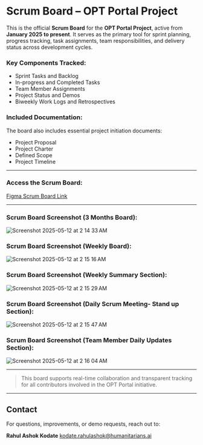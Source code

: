 # Scrum Board – OPT Portal Project

This is the official **Scrum Board** for the **OPT Portal Project**, active from **January 2025 to present**. It serves as the primary tool for sprint planning, progress tracking, task assignments, team responsibilities, and delivery status across development cycles.

### Key Components Tracked:
- Sprint Tasks and Backlog
- In-progress and Completed Tasks
- Team Member Assignments
- Project Status and Demos
- Biweekly Work Logs and Retrospectives

### Included Documentation:
The board also includes essential project initiation documents:
- Project Proposal
- Project Charter
- Defined Scope
- Project Timeline

---

### Access the Scrum Board:
[Figma Scrum Board Link](https://www.figma.com/board/mxMNKcci5hSlNWAdd406BF/OPT-Portal-and-Kanban-Board-Project?node-id=0-1&p=f&t=bwBJbO2SBQwCcgEK-0)

---

### Scrum Board Screenshot (3 Months Board):
![Screenshot 2025-05-12 at 2 14 33 AM](https://github.com/user-attachments/assets/53adb621-3294-4c0f-8762-6999ee6d16b6)

### Scrum Board Screenshot (Weekly Board):
![Screenshot 2025-05-12 at 2 15 16 AM](https://github.com/user-attachments/assets/ea191d04-8ab0-4bef-a880-83dad507ae69)

### Scrum Board Screenshot (Weekly Summary Section):
![Screenshot 2025-05-12 at 2 15 29 AM](https://github.com/user-attachments/assets/ad64971f-0bd0-47d5-af98-02e8ec0754d0)

### Scrum Board Screenshot (Daily Scrum Meeting- Stand up Section):
![Screenshot 2025-05-12 at 2 15 47 AM](https://github.com/user-attachments/assets/dc213527-4137-4af9-878c-bb63d4accf30)

### Scrum Board Screenshot (Team Member Daily Updates Section):
![Screenshot 2025-05-12 at 2 16 04 AM](https://github.com/user-attachments/assets/b0ec5eeb-ddb5-4869-9c06-c0c5faaa8f0e)

---

> This board supports real-time collaboration and transparent tracking for all contributors involved in the OPT Portal initiative.

---
## Contact

For questions, improvements, or demo requests, reach out to:

**Rahul Ashok Kodate**
[kodate.rahulashok@humanitarians.ai](mailto:kodate.rahulashok@humanitarians.ai)

